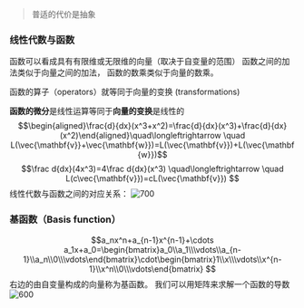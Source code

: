 >普适的代价是抽象
### 线性代数与函数
函数可以看成具有有限维或无限维的向量（取决于自变量的范围）
函数之间的加法类似于向量之间的加法，
函数的数乘类似于向量的数乘。

函数的算子（operators）就等同于向量的变换 (transformations)

**函数的微分**是线性运算等同于**向量的变换**是线性的
$$\begin{aligned}\frac{d}{dx}(x^3+x^2)=\frac{d}{dx}(x^3)+\frac{d}{dx}(x^2)\end{aligned}\quad\longleftrightarrow \quad L(\vec{\mathbf{v}}+\vec{\mathbf{w}})=L(\vec{\mathbf{v}})+L(\vec{\mathbf{w}})$$
$$\frac d{dx}(4x^3)=4\frac d{dx}(x^3) \quad\longleftrightarrow \quad L(c\vec{\mathbf{v}})=cL(\vec{\mathbf{v}}) $$
线性代数与函数之间的对应关系：
![700](img59.png)

### 基函数（Basis function）
$$a_nx^n+a_{n-1}x^{n-1}+\cdots a_1x+a_0=\begin{bmatrix}a_0\\a_1\\\vdots\\a_{n-1}\\a_n\\0\\\vdots\end{bmatrix}\cdot\begin{bmatrix}1\\x\\\vdots\\x^{n-1}\\x^n\\0\\\vdots\end{bmatrix} $$
右边的由自变量构成的向量称为基函数。
我们可以用矩阵来求解一个函数的导数
![600](img58.png)
